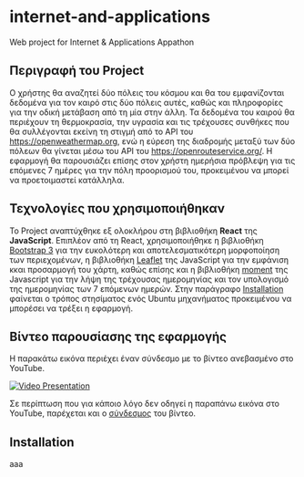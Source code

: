 # internet-and-applications
Web project for Internet &amp; Applications Appathon


## Περιγραφή του Project
Ο χρήστης θα αναζητεί δύο πόλεις του κόσμου και θα του εμφανίζονται δεδομένα για τον καιρό στις δύο πόλεις αυτές, καθώς και πληροφορίες για την οδική μετάβαση από
τη μία στην άλλη. Τα δεδομένα του καιρού θα περιέχουν τη θερμοκρασία, την υγρασία και τις τρέχουσες συνθήκες που θα συλλέγονται εκείνη τη στιγμή από το API του
https://openweathermap.org, ενώ η εύρεση της διαδρομής μεταξύ των δύο πόλεων θα γίνεται μέσω του API του https://openrouteservice.org/. Η εφαρμογή θα
παρουσιάζει επίσης στον χρήστη ημερήσια πρόβλεψη για τις επόμενες 7 ημέρες για την πόλη προορισμού του, προκειμένου να μπορεί να προετοιμαστεί κατάλληλα.


## Τεχνολογίες που χρησιμοποιήθηκαν
Το Project αναπτύχθηκε εξ ολοκλήρου στη βιβλιοθήκη **React** της **JavaScript**. Επιπλέον από τη React, χρησιμοποιήθηκε η βιβλιοθήκη [Bootstrap 3](https://getbootstrap.com/docs/3.3/) για την ευκολότερη και αποτελεσματικότερη μορφοποίηση των περιεχομένων, η βιβλιοθήκη [Leaflet](https://leafletjs.com/) της JavaScript για την εμφάνιση κκαι προσαρμογή του χάρτη, καθώς επίσης και η βιβλιοθήκη [moment](https://momentjs.com/) της Javascript για την λήψη της τρέχουσας ημερομηνίας και τον υπολογισμό της ημερομηνίας των 7 επόμενων ημερών. Στην παράγραφο [Installation]() φαίνεται ο τρόπος στησίματος ενός Ubuntu μηχανήματος προκειμένου να μπορέσει να τρέξει η εφαρμογή.


## Βίντεο παρουσίασης της εφαρμογής
Η παρακάτω εικόνα περιέχει έναν σύνδεσμο με το βίντεο ανεβασμένο στο YouTube.

[![Video Presentation](http://img.youtube.com/vi/ez8kCSYwF8U/0.jpg)](http://www.youtube.com/watch?v=ez8kCSYwF8U "Video Title")

Σε περίπτωση που για κάποιο λόγο δεν οδηγεί η παραπάνω εικόνα στο YouTube, παρέχεται και ο [σύνδεσμος](https://www.youtube.com/watch?v=ez8kCSYwF8U) του βίντεο.


## Installation

aaa
